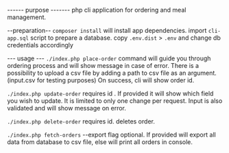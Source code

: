 ------ purpose -------
php cli application for ordering and meal management.

--preparation--
`composer install` will install app dependencies.
import `cli-app.sql` script to prepare a database.
copy `.env.dist` > `.env` and change db credentials accordingly

--- usage ---
`./index.php place-order` command will guide you through ordering process and will show message in case of error. 
There is a possibility to upload a csv file by adding a path to csv file as an argument. (input.csv for testing purposes)
On success, cli will show order id.

`./index.php update-order` requires id . If provided it will show which field you wish to update.
It is limited to only one change per request. Input is also validated and will show message on error.

`./index.php delete-order` requires id. deletes order.

`./index.php fetch-orders` --export flag optional. If provided will export all data from database to csv file, 
else will print all orders in console.


